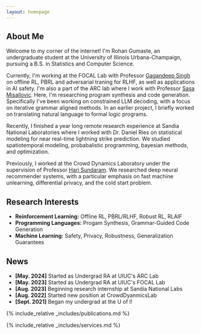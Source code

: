 ```yaml
---
layout: homepage
---
```


## About Me

Welcome to my corner of the internet! I'm Rohan Gumaste, an undergraduate student at the University of Illinois Urbana-Champaign, pursuing a B.S. in Statistics and Computer Science.  

Currently, I'm working at the FOCAL Lab  with Professor [Gagandeep Singh](https://ggndpsngh.github.io/) on offline RL, PBRL and adversarial traning for RLHF, as well as applications in AI safety. I'm also a part of the ARC lab where I work with Professor [Sasa Misailovic](https://misailo.cs.illinois.edu/). Here, I'm researching program synthesis and code generation. Specifically I've been working on constrained LLM decoding, with a focus on iterative grammar aligned methods. In an earlier project, I briefly worked on translating natural language to formal logic programs. 

Recently, I finished a year long remote research experience at Sandia National Laboratories where I worked with Dr. Daniel Ries on statistical modeling for near real-time lightning strike prediction. We studied spatiotemporal modeling, probabalistic programming, bayesian methods, and optimization. 

Previously, I worked at the Crowd Dynamics Laboratory under the supervision of Professor [Hari Sundaram](https://sundaram.cs.illinois.edu/). We researched deep neural recommender systems, with a particular emphasis on fast machine unlearning, differential privacy, and the cold start problem.  
## Research Interests

- **Reinforcement Learning:** Offline RL, PBRL/RLHF, Robust RL, RLAIF
- **Programming Languages:** Progam Synthesis, Grammar-Guided Code Generation
- **Machine Learning:** Safety, Privacy, Robustness, Generalization Guarantees


## News
- **[May. 2024]** Started as Undergrad RA at UIUC's ARC Lab
- **[May. 2023]** Started as Undergrad RA at UIUC's FOCAL Lab
- **[Aug. 2023]** Beginning research internship at Sandia National Labs 
- **[Aug. 2022]** Started new position at CrowdDyanmicsLab
- **[Sept. 2021]** Began my undergrad at the U of I!

{% include_relative _includes/publications.md %}

{% include_relative _includes/services.md %}
